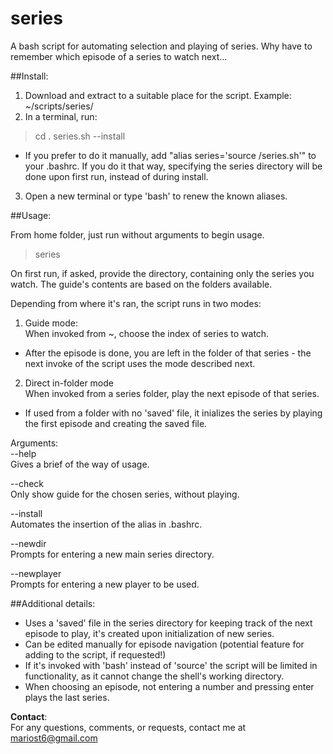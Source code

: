 series
======

A bash script for automating selection and playing of series. Why have to remember which episode of a series to watch next...

##Install:
1. Download and extract to a suitable place for the script. Example: ~/scripts/series/
2. In a terminal, run:
> cd <scriptDir>
> . series.sh --install

  * If you prefer to do it manually, add "alias series='source <scriptDir>/series.sh'" to your .bashrc. If you do it that way, specifying the series directory will be done upon first run, instead of during install.  

3. Open a new terminal or type 'bash' to renew the known aliases.

##Usage:

From home folder, just run without arguments to begin usage.

> series

On first run, if asked, provide the directory, containing only the series you watch. The guide's contents are based on the folders available.

Depending from where it's ran, the script runs in two modes:

1. Guide mode:  
  When invoked from ~, choose the index of series to watch.  
  * After the episode is done, you are left in the folder of that series - the next invoke of the script uses the mode described next.

2. Direct in-folder mode  
  When invoked from a series folder, play the next episode of that series.  
  * If used from a folder with no 'saved' file, it inializes the series by playing the first episode and creating the saved file.

Arguments:  
--help  
Gives a brief of the way of usage.
		
--check  
Only show guide for the chosen series, without playing.

--install  
Automates the insertion of the alias in .bashrc.

--newdir  
Prompts for entering a new main series directory.

--newplayer  
Prompts for entering a new player to be used.

##Additional details:

* Uses a 'saved' file in the series directory for keeping track of the next episode to play, it's created upon initialization of new series.  
* Can be edited manually for episode navigation (potential feature for adding to the script, if requested!)  
* If it's invoked with 'bash' instead of 'source' the script will be limited in functionality, as it cannot change the shell's working directory.  
* When choosing an episode, not entering a number and pressing enter plays the last series.  

**Contact**:  
For any questions, comments, or requests, contact me at mariost6@gmail.com
